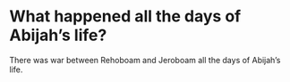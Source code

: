 # What happened all the days of Abijah’s life?

There was war between Rehoboam and Jeroboam all the days of Abijah’s life.
